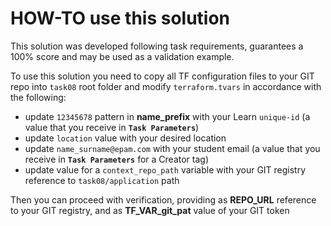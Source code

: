 # HOW-TO use this solution

This solution was developed following task requirements, guarantees a 100% score and may be used as a validation example.

To use this solution you need to copy all TF configuration files to your GIT repo into `task08` root folder and modify `terraform.tvars` in accordance with the following:

- update `12345678` pattern in **name_prefix** with your Learn `unique-id` (a value that you receive in **`Task Parameters`**)
- update `location` value with your desired location
- update `name_surname@epam.com` with your student email (a value that you receive in **`Task Parameters`** for a Creator tag)
- update value for a `context_repo_path` variable with your GIT registry reference to `task08/application` path

Then you can proceed with verification, providing as **REPO_URL** reference to your GIT registry, and as **TF_VAR_git_pat** value of your GIT token

